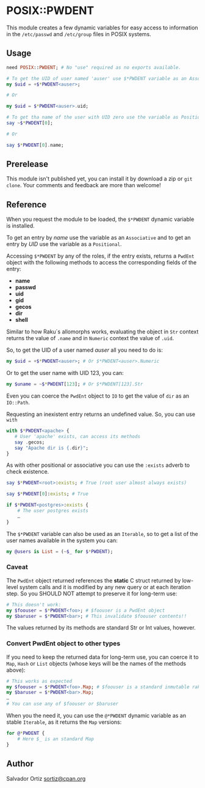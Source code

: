 # POSIX::PWDENT

This module creates a few dynamic variables for easy access to information in the
`/etc/passwd` and `/etc/group` files in POSIX systems.

## Usage

```raku
need POSIX::PWDENT; # No "use" required as no exports available.

# To get the UID of user named 'auser' use $*PWDENT variable as an Associative
my $uid = +$*PWDENT<auser>;

# Or

my $uid = $*PWDENT<auser>.uid;

# To get tha name of the user with UID zero use the variable as Positional
say ~$*PWDENT[0];

# Or

say $*PWDENT[0].name;
```

## Prerelease

This module isn't published yet, you can install it by download a zip or `git clone`.
Your comments and feedback are more than welcome!

## Reference

When you request the module to be loaded, the `$*PWDENT` dynamic variable is installed.

To get an entry by *name* use the variable as an `Associative` and to get an entry by *UID*
use the variable as a `Positional`.

Accessing `$*PWDENT` by any of the roles, if the entry exists, returns a `PwdEnt` object
with the following methods to access the corresponding fields of the entry:

- **name**
- **passwd**
- **uid**
- **gid**
- **gecos**
- **dir**
- **shell**

Similar to how Raku´s allomorphs works, evaluating the object in `Str` context returns the
value of `.name` and in `Numeric` context the value of `.uid`.

So, to get the UID of a user named *auser* all you need to do is:

```raku
my $uid = +$*PWDENT<auser>; # Or $*PWDENT<auser>.Numeric
```

Or to get the user name with UID 123, you can:

```raku
my $uname = ~$*PWDENT[123]; # Or $*PWDENT[123].Str
```

Even you can coerce the `PwdEnt` object to `IO` to get the value of `dir` as an `IO::Path`.

Requesting an inexistent entry returns an undefined value. So, you can use `with`

```raku
with $*PWDENT<apache> {
   # User 'apache' exists, can access its methods
   say .gecos;
   say "Apache dir is {.dir}";
}
```

As with other positional or associative you can use the `:exists` adverb to check existence.

```raku
say $*PWDENT<root>:exists; # True (root user almost always exists)

say $*PWDENT[0]:exists; # True

if $*PWDENT<postgres>:exists {
    # The user postgres exists
    …
}
```

The `$*PWDENT` variable can also be used as an `Iterable`, so to get a list of the user
names available in the system you can:

```raku
my @users is List = (~$_ for $*PWDENT);
```

### Caveat

The `PwdEnt` object returned references the **static** C struct returned by low-level system
calls and it is modified by any new query or at each iteration step. So you SHOULD NOT attempt
to preserve it for long-term use:

```raku
# This doesn't work:
my $foouser = $*PWDENT<foo>; # $foouser is a PwdEnt object
my $baruser = $*PWDENT<bar>; # This invalidate $foouser contents!!
```

The values returned by its methods are standard Str or Int values, however.

### Convert PwdEnt object to other types

If you need to keep the returned data for long-term use, you can coerce it to
`Map`, `Hash` or `List` objects (whose keys will be the names of the methods above):

```raku
# This works as expected
my $foouser = $*PWDENT<foo>.Map; # $foouser is a standard inmutable raku Map
my $baruser = $*PWDENT<bar>.Map;
…
# You can use any of $foouser or $baruser
```

When you the need it, you can use the `@*PWDENT` dynamic variable as an stable `Iterable`,
as it returns the `Map` versions:

```raku
for @*PWDENT {
    # Here $_ is an standard Map
}
```

## Author

Salvador Ortiz <sortiz@cpan.org>

